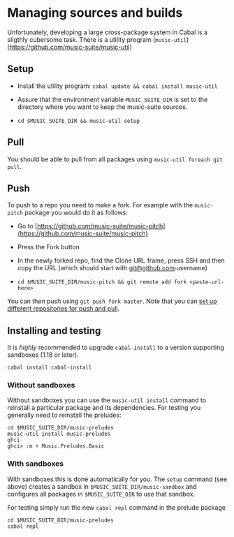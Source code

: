
# Managing sources and builds

Unfortunately, developing a large cross-package system in Cabal is a sligthly cubersome task. There is a utility program (`music-util`)[https://github.com/music-suite/music-util] 

## Setup

- Install the utility program: `cabal update && cabal install music-util`

- Assure that the environment variable `MUSIC_SUITE_DIR` is set to the directory where you want to keep the music-suite sources.

- `cd $MUSIC_SUITE_DIR && music-util setup`

## Pull

You should be able to pull from all packages using `music-util foreach git pull`. 

## Push

To push to a repo you need to make a fork. For example with the `music-pitch` package you would do it as follows:

- Go to [https://github.com/music-suite/music-pitch](https://github.com/music-suite/music-pitch)

- Press the Fork button

- In the newly forked repo, find the Clone URL frame, press SSH and then copy the URL 
(which should start with git@github.com:username)

- `cd $MUSIC_SUITE_DIR/music-pitch && git remote add fork <paste-url-here>`

You can then push using `git push fork master`. Note that you can [set up different repositories for push and pull](http://sleepycoders.blogspot.se/2012/05/different-git-push-pullfetch-urls.html).

## Installing and testing

It is *highly* recommended to upgrade `cabal-install` to a version supporting sandboxes (1.18 or later).

    cabal install cabal-install

### Without sandboxes

Without sandboxes you can use the `music-util install` command to reinstall a particular package and its dependencies. For testing you generally need to reinstall the preludes:

    cd $MUSIC_SUITE_DIR/music-preludes
    music-util install music-preludes
    ghci
    ghci> :m + Music.Preludes.Basic

### With sandboxes

With sandboxes this is done automatically for you. The `setup` command (see above) creates a sandbox in `$MUSIC_SUITE_DIR/music-sandbox` and configures all packages in `$MUSIC_SUITE_DIR` to use that sandbox.

For testing simply run the new `cabal repl` command in the prelude package

    cd $MUSIC_SUITE_DIR/music-preludes
    cabal repl
